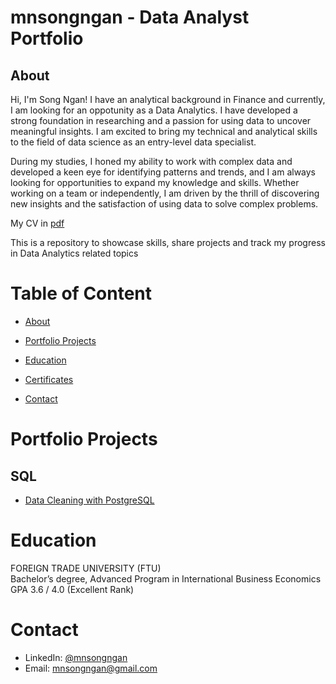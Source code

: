 # mnsongngan - Data Analyst Portfolio
## About
Hi, I'm Song Ngan! I have an analytical background in Finance and currently, I am looking for an oppotunity as a Data Analytics. I have developed a strong foundation in researching and a passion for using data to uncover meaningful insights. I am excited to bring my technical and analytical skills to the field of data science as an entry-level data specialist.

During my studies, I honed my ability to work with complex data and developed a keen eye for identifying patterns and trends, and I am always looking for opportunities to expand my knowledge and skills. Whether working on a team or independently, I am driven by the thrill of discovering new insights and the satisfaction of using data to solve complex problems.

My CV in [pdf]([https://drive.google.com/file/d/1IDTDtjKCy3DkFi5r8Q2nMteJdxiCvkOJ/view?usp=sharing])

This is a repository to showcase skills, share projects and track my progress in Data Analytics related topics

# Table of Content
* [About](https://github.com/mnsongngan/DA-portfolio/blob/main/README.md#about)
* [Portfolio Projects](https://github.com/mnsongngan/DA-portfolio/blob/main/README.md#portfolio-projects)
  
* [Education](https://github.com/mnsongngan/DA-portfolio/blob/main/README.md#education)

* [Certificates](https://github.com/mnsongngan/DA-portfolio/blob/main/README.md#certificates)

* [Contact](https://github.com/mnsongngan/DA-portfolio/blob/main/README.md#contact)

# Portfolio Projects
  ## SQL
* [Data Cleaning with PostgreSQL](https://github.com/mnsongngan/portfolio.project/tree/main/Data%20Cleaning%20with%20PostgreSQL)
  
# Education
FOREIGN TRADE UNIVERSITY (FTU)	            					       
Bachelor’s degree, Advanced Program in International Business Economics 		
GPA 3.6 / 4.0 (Excellent Rank)	

# Contact
* LinkedIn: [@mnsongngan](https://www.linkedin.com/in/songnganmainu/)
* Email: mnsongngan@gmail.com
